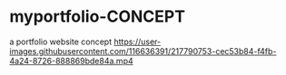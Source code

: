 # myportfolio-CONCEPT
a portfolio website concept
https://user-images.githubusercontent.com/116636391/217790753-cec53b84-f4fb-4a24-8726-888869bde84a.mp4
